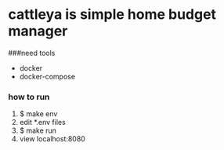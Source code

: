 cattleya is simple home budget manager
===


###need tools
- docker
- docker-compose

### how to run
1.  $ make env
1.  edit *.env files
1.  $ make run
1.  view localhost:8080


